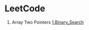 # LeetCode

1. Array
Two Pointers
[1.Binary_Search](https://github.com/AlvisWhy/LeetCode/blob/main/src/704_Binary_Search.java)
